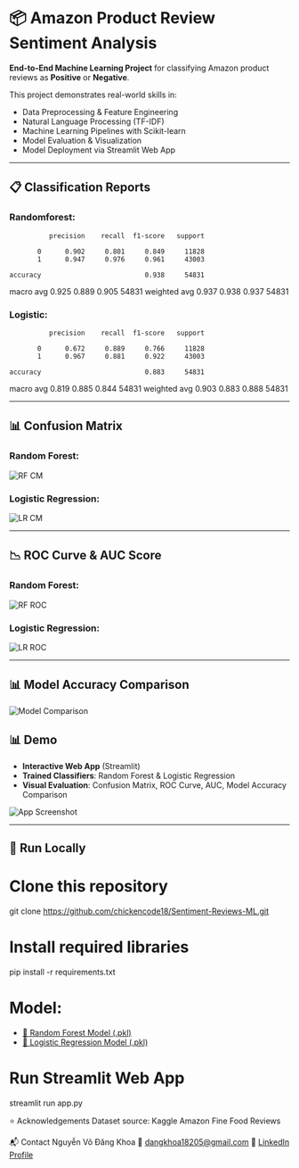 # 📦 Amazon Product Review Sentiment Analysis

**End-to-End Machine Learning Project** for classifying Amazon product reviews as **Positive** or **Negative**.

This project demonstrates real-world skills in:
- Data Preprocessing & Feature Engineering
- Natural Language Processing (TF-IDF)
- Machine Learning Pipelines with Scikit-learn
- Model Evaluation & Visualization
- Model Deployment via Streamlit Web App

---

## 📋 Classification Reports

### Randomforest:
              precision    recall  f1-score   support

           0      0.902     0.801     0.849     11828
           1      0.947     0.976     0.961     43003

    accuracy                          0.938     54831
   macro avg      0.925     0.889     0.905     54831
weighted avg      0.937     0.938     0.937     54831

### Logistic:
              precision    recall  f1-score   support

           0      0.672     0.889     0.766     11828
           1      0.967     0.881     0.922     43003

    accuracy                          0.883     54831
   macro avg      0.819     0.885     0.844     54831
weighted avg      0.903     0.883     0.888     54831

---

## 📊 Confusion Matrix

### Random Forest:
![RF CM](output/random_forest_confusion_matrix.png)

### Logistic Regression:
![LR CM](output/logistic_regression_confusion_matrix.png)

---

## 📉 ROC Curve & AUC Score

### Random Forest:
![RF ROC](output/random_forest_roc_curve.png)

### Logistic Regression:
![LR ROC](output/logistic_regression_roc_curve.png)

---

## 📊 Model Accuracy Comparison

![Model Comparison](output/model_accuracy_comparison.png)


## 📊 Demo

- **Interactive Web App** (Streamlit)
- **Trained Classifiers**: Random Forest & Logistic Regression
- **Visual Evaluation**: Confusion Matrix, ROC Curve, AUC, Model Accuracy Comparison

![App Screenshot](output/app.png)

---

## 🚀 Run Locally

# Clone this repository
git clone https://github.com/chickencode18/Sentiment-Reviews-ML.git

# Install required libraries
pip install -r requirements.txt

# Model:
- [🔗 Random Forest Model (.pkl)](https://drive.google.com/file/d/16VkEjP1CYK9yWTKiyecCN44BcffcZHVj/view?usp=sharing)
- [🔗 Logistic Regression Model (.pkl)](https://drive.google.com/file/d/1DIP24BFVVWgC2c0NCp75bE1RxlbXGvTd/view?usp=sharing)

# Run Streamlit Web App
streamlit run app.py


⭐ Acknowledgements
Dataset source: Kaggle Amazon Fine Food Reviews

📬 Contact
Nguyễn Võ Đăng Khoa
📧 [dangkhoa18205@gmail.com](mailto:dangkhoa18205@gmail.com)
🔗 [LinkedIn Profile](https://www.linkedin.com/in/%C4%91%C4%83ng-khoa-nguy%E1%BB%85n-v%C3%B5-9067aa36a/)
